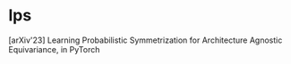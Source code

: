 # lps
[arXiv'23] Learning Probabilistic Symmetrization for Architecture Agnostic Equivariance, in PyTorch
